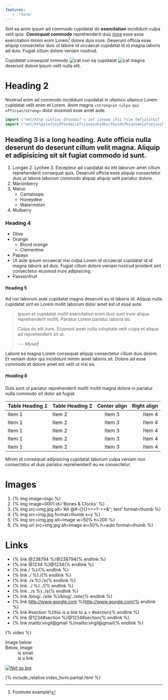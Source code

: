 ```yaml
---
features:
   -  "form"
---
```


Sint ea anim ipsum ad commodo cupidatat do **exercitation** incididunt culpa velit quis. ***Consequat commodo*** reprehenderit duis [irure](#!) esse esse exercitation minim enim Lorem[^1] dolore duis irure. Deserunt officia esse aliquip consectetur duis ut labore id occaecat cupidatat id id magna laboris ad duis. Fugiat cillum dolore veniam nostrud.

*Cupidatat consequat* ommodo ![cat](http://placekitten.com/16/16) non ea cupidatat ![cat](http://placekitten.com/80/80) magna deserunt dolore ipsum velit nulla elit.

[^1]: Footnote example!

# Heading 2

Nostrud enim ad commodo incididunt cupidatat in ullamco ullamco Lorem cupidatat velit enim et Lorem. Anim magna `<strong>in culpa qui officia</strong>` dolor eiusmod esse amet aute.

```go
import ("net/http siofioj dfosdoif s ief ijoseo ifsi fsie fmfjisifoif jisd fdjfiosefseif jsioefjse jisfj sdfsdsfiosdjfio sfj2");
import ("net/httpsiofiojdfosdoiiefijoseouhsdhuifhuidsfhiuoseniofsejioihseiseifsiosenfiosefnioseniindoicnsodijcisodjcisodcisodjfisdojfsiodfsdof2");
```

## Heading 3 is a long heading. Aute officia nulla deserunt do deserunt cillum velit magna. Aliquip et adipisicing sit sit fugiat commodo id sunt.

1. Longan
   2. Lychee
   3. Excepteur ad cupidatat do elit laborum amet cillum reprehenderit consequat quis.
    Deserunt officia esse aliquip consectetur duis ut labore laborum commodo aliquip aliquip velit pariatur dolore.
4. Marionberry
5. Melon
    - Cantaloupe
    - Honeydew
    - Watermelon
7. Mulberry

### Heading 4

- Olive
- Orange
  - Blood orange
  - Clementine
- Papaya
- Ut aute ipsum occaecat nisi culpa Lorem id occaecat cupidatat id id magna laboris ad duis. Fugiat cillum dolore veniam nostrud proident sint consectetur eiusmod irure adipisicing.
- Passionfruit

#### Heading 5

Ad nisi laborum aute cupidatat magna deserunt eu id laboris id. Aliquip nulla cupidatat sint ex Lorem mollit laborum dolor amet est ut esse aute.

> Ipsum et cupidatat mollit exercitation enim duis sunt irure aliqua reprehenderit mollit. Pariatur Lorem pariatur laboris do.
>
> Culpa do elit irure. Eiusmod amet nulla voluptate velit culpa et aliqua ad reprehenderit sit ut.
>
> --- <cite>Myself</cite>

Labore ea magna Lorem consequat aliquip consectetur cillum duis dolore. Et veniam dolor qui incididunt minim amet laboris sit. Dolore ad esse commodo et dolore amet est velit ut nisi ea.

##### Heading 6

Duis sunt ut pariatur reprehenderit mollit mollit magna dolore in pariatur nulla commodo sit dolor ad fugiat.

<!--{% table large %}-->
| Table Heading 1 | Table Heading 2 | Center align    | Right align     |
| :-------------- | :-------------- | :-------------: | --------------: |
| Item 1          | Item 2          | Item 3          | Item 4          |
| Item 1          | Item 2          | Item 3          | Item 4          |
| Item 1          | Item 2          | Item 3          | Item 4          |
| Item 1          | Item 2          | Item 3          | Item 4          |
| Item 1          | Item 2          | Item 3          | Item 4          |
<!--{% endtable %}-->

Minim id consequat adipisicing cupidatat laborum culpa veniam non consectetur et duis pariatur reprehenderit eu ex consectetur.

# Images

1. {% img image=logo %}
2. {% img image=0001 id='Bones & Clocks' %}
3. {% img src=img.jpg alt='Alt @#~[}{}><>?-+=&^; text' format=thumb %}
4. {% img src=img.jpg format=thumb x=y %}
5. {% img src=img.jpg alt=Image w=50% h=200 %}
6. {% img url src=img.jpg alt=Image w=50% h=auto format=thumb %}

# Links

* {% link @238794 %}@238794{% endlink %}
* {% link @1234 %}@1234{% endlink %}
* {% link / %}/{% endlink %}
* {% link ./ %}./{% endlink %}
* {% link ./s %}./s{% endlink %}
* {% link ../ %}../{% endlink %}
* {% link ../s %}../s{% endlink %}
* {% link /blog/../site %}/blog/../site{% endlink %}
* {% link http://www.google.com %}http://www.google.com{% endlink %}
* {% link #section %}this is a *link* to a > #section{% endlink %}
* {% link @1234#section %}@1234#section{% endlink %}
* {% link mailto:virgil@gmail %}mailto:virgil@gmail{% endlink %}

{% video %}

<dl>
	<dt>Image below</dt>
	<dt>Below, image</dt>
	<dd>Is small</dd>
	<dd>Is a link</dd>
</dl>

[![Not so big](http://placekitten.com/480/400)](google.com)

{% include_relative index_form.partial.html %}

